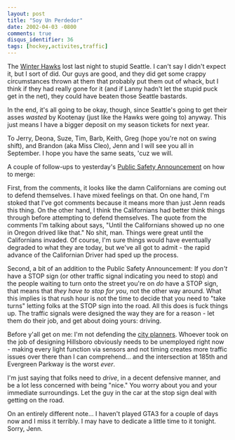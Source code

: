```yaml
---
layout: post
title: "Soy Un Perdedor"
date: 2002-04-03 -0800
comments: true
disqus_identifier: 36
tags: [hockey,activites,traffic]
---
```

The [Winter Hawks](http://www.winterhawks.com) lost last night to stupid
Seattle. I can't say I didn't expect it, but I sort of did. Our guys are
good, and they did get some crappy circumstances thrown at them that
probably put them out of whack, but I think if they had really gone for
it (and if Lanny hadn't let the stupid puck get in the net), they could
have beaten those Seattle bastards.
 
 In the end, it's all going to be okay, though, since Seattle's going to
get their asses *wasted* by Kootenay (just like the Hawks were going to)
anyway. This just means I have a bigger deposit on my season tickets for
next year.
 
 To Jerry, Deona, Suze, Tim, Barb, Keith, Greg (hope you're not on swing
shift), and Brandon (aka Miss Cleo), Jenn and I will see you all in
September. I hope you have the same seats, 'cuz we will.
 
 A couple of follow-ups to yesterday's [Public Safety
Announcement](/archive/2002/04/02/a-public-safety-announcement.aspx) on
how to merge:
 
 First, from the comments, it looks like the damn Californians are
coming out to defend themselves. I have mixed feelings on that. On one
hand, I'm stoked that I've got comments because it means more than just
Jenn reads this thing. On the other hand, I think the Californians had
better think things through before attempting to defend themselves. The
quote from the comments I'm talking about says, "Until the Californians
showed up no one in Oregon drived like that." No shit, man. Things were
great until the Californians invaded. Of course, I'm sure things would
have eventually degraded to what they are today, but we've all got to
admit - the rapid advance of the Californian Driver had sped up the
process.
 
 Second, a bit of an addition to the Public Safety Announcement: If you
*don't* have a STOP sign (or other traffic signal indicating you need to
stop) and the people waiting to turn onto the street you're on *do* have
a STOP sign, that means that *they have to stop for you*, not the other
way around. What this implies is that rush hour is not the time to
decide that you need to "take turns" letting folks at the STOP sign into
the road. All this does is fuck things up. The traffic signals were
designed the way they are for a reason - let them do their job, and get
about doing yours: driving.
 
 Before y'all get on me: I'm not defending the [city
planners](http://www.planning.ci.portland.or.us/). Whoever took on the
job of designing Hillsboro obviously needs to be unemployed right now -
making every light function via sensors and not timing creates more
traffic issues over there than I can comprehend... and the intersection
at 185th and Evergreen Parkway is the worst *ever*.
 
 I'm just saying that folks need to *drive*, in a decent defensive
manner, and be a lot less concerned with being "nice." You worry about
you and your immediate surroundings. Let the guy in the car at the stop
sign deal with getting on the road.
 
 On an entirely different note... I haven't played GTA3 for a couple of
days now and I miss it terribly. I may have to dedicate a little time to
it tonight. Sorry, Jenn.
